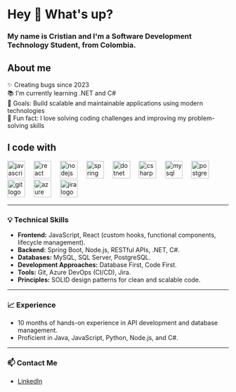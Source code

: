 <h1 align="left">Hey 👋 What's up?</h1>

### <p align="left">My name is Cristian and I'm a Software Development Technology Student, from Colombia.</p>

### <h2 align="left">About me</h2>

<p align="left">
✨ Creating bugs since 2023<br>
📚 I'm currently learning .NET and C#<br>
🎯 Goals: Build scalable and maintainable applications using modern technologies<br>
🎲 Fun fact: I love solving coding challenges and improving my problem-solving skills
</p>

### <h2 align="left">I code with</h2>

<div align="left">
   <img src="https://cdn.jsdelivr.net/gh/devicons/devicon/icons/javascript/javascript-original.svg" height="40" alt="javascript logo"/>
   <img width="12"/>
   <img src="https://cdn.jsdelivr.net/gh/devicons/devicon/icons/react/react-original.svg" height="40" alt="react logo"/>
   <img width="12"/>
   <img src="https://cdn.jsdelivr.net/gh/devicons/devicon/icons/nodejs/nodejs-original.svg" height="40" alt="nodejs logo"/>
   <img width="12"/>
   <img src="https://cdn.jsdelivr.net/gh/devicons/devicon/icons/spring/spring-original.svg" height="40" alt="spring logo"/>
   <img width="12"/>
   <img src="https://cdn.jsdelivr.net/gh/devicons/devicon/icons/dotnetcore/dotnetcore-original.svg" height="40" alt="dotnet logo"/>
   <img width="12"/>
   <img src="https://cdn.jsdelivr.net/gh/devicons/devicon/icons/csharp/csharp-original.svg" height="40" alt="csharp logo"/>
   <img width="12"/>
   <img src="https://cdn.jsdelivr.net/gh/devicons/devicon/icons/mysql/mysql-original.svg" height="40" alt="mysql logo"/>
   <img width="12"/>
   <img src="https://cdn.jsdelivr.net/gh/devicons/devicon/icons/postgresql/postgresql-original.svg" height="40" alt="postgresql logo"/>
   <img width="12"/>
   <img src="https://cdn.jsdelivr.net/gh/devicons/devicon/icons/git/git-original.svg" height="40" alt="git logo"/>
   <img width="12"/>
   <img src="https://cdn.jsdelivr.net/gh/devicons/devicon/icons/azure/azure-original.svg" height="40" alt="azure logo"/>
   <img width="12"/>
   <img src="https://cdn.jsdelivr.net/gh/devicons/devicon/icons/jira/jira-original.svg" height="40" alt="jira logo"/>
</div>

---

### 💡 **Technical Skills**
- **Frontend:** JavaScript, React (custom hooks, functional components, lifecycle management).
- **Backend:** Spring Boot, Node.js, RESTful APIs, .NET, C#.
- **Databases:** MySQL, SQL Server, PostgreSQL.
- **Development Approaches:** Database First, Code First.
- **Tools:** Git, Azure DevOps (CI/CD), Jira.
- **Principles:** SOLID design patterns for clean and scalable code.

---

### 📈 **Experience**
- 10 months of hands-on experience in API development and database management.
- Proficient in Java, JavaScript, Python, Node.js, and C#.

---

### 📫 **Contact Me**
- [LinkedIn]([https://www.linkedin.com/in/tu-usuario](https://www.linkedin.com/in/cristian-martinez-40a203270/))  
